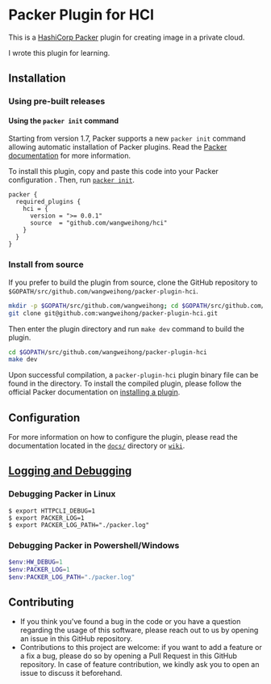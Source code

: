 # Packer Plugin for HCI 

This is a [HashiCorp Packer](https://www.packer.io/) plugin for creating  image in a private cloud.

I wrote this plugin for learning.

## Installation

### Using pre-built releases

#### Using the `packer init` command

Starting from version 1.7, Packer supports a new `packer init` command allowing
automatic installation of Packer plugins. Read the
[Packer documentation](https://www.packer.io/docs/commands/init) for more information.

To install this plugin, copy and paste this code into your Packer configuration .
Then, run [`packer init`](https://www.packer.io/docs/commands/init).

```hcl
packer {
  required_plugins {
    hci = {
      version = ">= 0.0.1"
      source  = "github.com/wangweihong/hci"
    }
  }
}
```

### Install from source

If you prefer to build the plugin from source, clone the GitHub repository
to `$GOPATH/src/github.com/wangweihong/packer-plugin-hci`.

```sh
mkdir -p $GOPATH/src/github.com/wangweihong; cd $GOPATH/src/github.com/wangwiehong
git clone git@github.com:wangweihong/packer-plugin-hci.git
```

Then enter the plugin directory and run `make dev` command to build the plugin.

```sh
cd $GOPATH/src/github.com/wangweihong/packer-plugin-hci
make dev
```

Upon successful compilation, a `packer-plugin-hci` plugin binary file
can be found in the directory. To install the compiled plugin, please follow the
official Packer documentation on [installing a plugin](https://www.packer.io/docs/extending/plugins/#installing-plugins).

## Configuration

For more information on how to configure the plugin, please read the
documentation located in the [`docs/`](docs) directory or [`wiki`](https://github.com/huaweicloud/packer-plugin-huaweicloud/wiki).

## [Logging and Debugging](https://developer.hashicorp.com/packer/docs/debugging)

### Debugging Packer in Linux

```shell
$ export HTTPCLI_DEBUG=1
$ export PACKER_LOG=1
$ export PACKER_LOG_PATH="./packer.log"
```

### Debugging Packer in Powershell/Windows

```powershell
$env:HW_DEBUG=1
$env:PACKER_LOG=1
$env:PACKER_LOG_PATH="./packer.log"
```

## Contributing

* If you think you've found a bug in the code or you have a question regarding
  the usage of this software, please reach out to us by opening an issue in
  this GitHub repository.
* Contributions to this project are welcome: if you want to add a feature or a
  fix a bug, please do so by opening a Pull Request in this GitHub repository.
  In case of feature contribution, we kindly ask you to open an issue to
  discuss it beforehand.
  